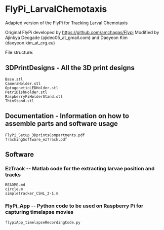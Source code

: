 # FlyPi_LarvalChemotaxis
Adapted version of the FlyPi for Tracking Larval Chemotaxis

Original FlyPi developed by https://github.com/amchagas/Flypi
Modified by Ajinkya Deogade (ajideo05_at_gmail.com) and Daeyeon Kim (daeyeon.kim_at_crg.eu)

File structure:

## 3DPrintDesigns - All the 3D print designs
    Base.stl
    CameraHolder.stl
    OptogeneticLEDHolder.stl
    PetriDishHolder.stl
    RaspberryPiHolderStand.stl
    ThinStand.stl

## Documentation - Information on how to assemble parts and software usage
    FlyPi_Setup_3DprintsCompartments.pdf
    TrackingSoftware_ezTrack.pdf

## Software
### EzTrack -- Matlab code for the extracting larvae position and tracks
    README.md
    circle.m
    simpletracker_CSHL_2-1.m

### FlyPi_App -- Python code to be used on Raspberry Pi for capturing timelapse movies
    flypiApp_timelapseRecordingCode.py
